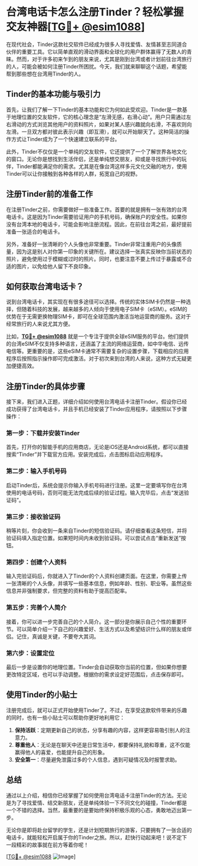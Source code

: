 # 台湾电话卡怎么注册Tinder？轻松掌握交友神器[[TG💪+ @esim1088](https://t.me/s/esim1088)]

在现代社会，Tinder这款社交软件已经成为很多人寻找爱情、友情甚至志同道合伙伴的重要工具。它以简单直观的滑动界面和全球化的用户群体赢得了无数人的青睐。然而，对于许多初来乍到的朋友来说，尤其是刚到台湾或者计划前往台湾旅行的人，可能会被如何注册Tinder所困扰。今天，我们就来聊聊这个话题，希望能帮到那些想在台湾用Tinder的人。

## Tinder的基本功能与吸引力

首先，让我们了解一下Tinder的基本功能和它为何如此受欢迎。Tinder是一款基于地理位置的交友软件，它的核心理念是“左滑无感，右滑心动”。用户只需通过左右滑动的方式浏览其他用户的资料照片，如果对某人感兴趣就向右滑，不喜欢则向左滑。一旦双方都对彼此表示兴趣（即互滑），就可以开始聊天了。这种简洁的操作方式让Tinder成为了一个快速建立联系的平台。

此外，Tinder不仅仅是一个单纯的交友软件，它还提供了一个了解世界各地文化的窗口。无论你是想找到生活伴侣，还是单纯想交朋友，抑或是寻找旅行中的玩伴，Tinder都能满足你的需求。尤其是在像台湾这样多元文化交融的地方，使用Tinder可以让你接触到各种各样的人群，拓宽自己的视野。

## 注册Tinder前的准备工作

在注册Tinder之前，你需要做好一些准备工作。首要的就是拥有一张有效的台湾电话卡。这是因为Tinder需要验证用户的手机号码，确保账户的安全性。如果你没有台湾本地的电话卡，可能会影响注册流程。因此，在前往台湾之前，最好提前准备一张适合的电话卡。

另外，准备好一张清晰的个人头像也非常重要。Tinder非常注重用户的头像质量，因为这是别人对你第一印象的关键所在。建议选择一张真实反映你当前状态的照片，避免使用过于模糊或过时的照片。同时，也要注意不要上传过于暴露或不合适的图片，以免给他人留下不良印象。

## 如何获取台湾电话卡？

说到台湾电话卡，其实现在有很多途径可以选择。传统的实体SIM卡仍然是一种选择，但随着科技的发展，越来越多的人倾向于使用电子SIM卡（eSIM）。eSIM的优势在于无需更换物理SIM卡，即可在全球范围内激活当地运营商的服务。这对于经常旅行的人来说尤其方便。

比如，**[TG💪+ @esim1088](https://t.me/s/esim1088)** 就是一个专注于提供全球eSIM服务的平台。他们提供的台湾eSIM不仅支持多种语言，还涵盖了主流的网络运营商，如中华电信、远传电信等。更重要的是，这些eSIM卡通常不需要复杂的设置步骤，下载相应的应用程序后按照指示操作即可完成激活。对于初次来到台湾的人来说，这种方式无疑更加便捷高效。

## 注册Tinder的具体步骤

接下来，我们进入正题，详细介绍如何使用台湾电话卡注册Tinder。假设你已经成功获得了台湾电话卡，并且手机已经安装了Tinder应用程序，请按照以下步骤操作：

### 第一步：下载并安装Tinder

首先，打开你的智能手机的应用商店，无论是iOS还是Android系统，都可以直接搜索“Tinder”并下载官方应用。安装完成后，点击图标启动应用程序。

### 第二步：输入手机号码

启动Tinder后，系统会提示你输入手机号码进行注册。这里一定要填写你在台湾使用的电话号码，否则可能无法完成后续的验证过程。输入完毕后，点击“发送验证码”。

### 第三步：接收验证码

稍等片刻，你会收到一条来自Tinder的短信验证码。请仔细查看这条短信，并将验证码填入指定位置。如果短时间内未收到验证码，可以尝试点击“重新发送”按钮。

### 第四步：创建个人资料

输入完验证码后，你就进入了Tinder的个人资料创建页面。在这里，你需要上传一张清晰的个人头像，并填写一些基本信息，例如年龄、性别、职业等。虽然这些信息并非强制要求，但完整的资料有助于提高匹配率。

### 第五步：完善个人简介

接着，你可以进一步完善自己的个人简介。这一部分是你展示自己个性的重要环节。可以简单介绍一下自己的兴趣爱好、生活方式以及希望结识什么样的朋友或伴侣。记住，真诚是关键，不要夸大其词。

### 第六步：设置定位

最后一步是设置你的地理位置。Tinder会自动获取你当前的位置，但如果你想要更改特定区域，也可以手动调整。根据你的需求设定好范围后，点击保存即可。

## 使用Tinder的小贴士

注册完成后，就可以正式开始使用Tinder了。不过，在享受这款软件带来的乐趣的同时，也有一些小贴士可以帮助你更好地利用它：

1. **保持活跃**：定期更新自己的状态，分享有趣的内容，这样更容易吸引别人的注意力。
2. **尊重他人**：无论是在聊天中还是日常生活中，都要保持礼貌和尊重，这不仅能赢得他人的喜爱，也能提升自己的形象。
3. **安全第一**：尽量避免泄露过多的个人信息，遇到可疑情况及时报警求助。

## 总结

通过以上介绍，相信你已经掌握了如何使用台湾电话卡注册Tinder的方法。无论是为了寻找爱情、结交新朋友，还是单纯体验一下不同文化的碰撞，Tinder都是一个不错的选择。当然，最重要的是要始终保持积极乐观的心态，勇敢地迈出第一步。

无论你是即将赴台留学的学生，还是计划短期旅行的游客，只要拥有了一张合适的电话卡，就能轻松开启属于你的Tinder之旅。所以，赶快行动起来吧！说不定下一段精彩的故事就在前方等着你呢！

[[TG💪+ @esim1088](https://t.me/s/esim1088) ![Image](https://i.postimg.cc/4NQfJmqS/Snipaste-2025-05-13-00-14-12.png)]